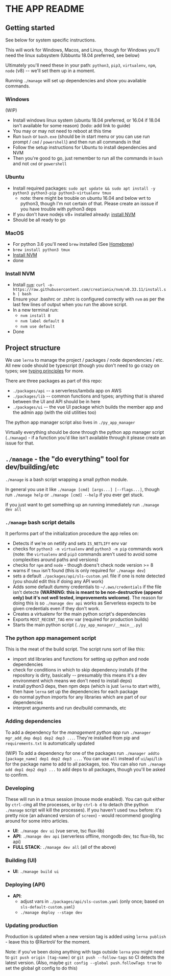 # THE APP README

## Getting started

See below for system specific instructions.

This will work for Windows, Macos, and Linux, though for Windows you'll need the linux subsystem (Ubbuntu 18.04 preferred, see below)

Ultimately you'll need these in your path: `python3`, `pip3`, `virtualenv`, `npm`, `node` (v8) -- we'll set them up in a moment.

Running `./manage` will set up dependencies and show you available commands.

### Windows

(WIP)

* Install windows linux system (ubuntu 18.04 preferred, or 16.04 if 18.04 isn't available for some reason) (todo: add link to guide)
* You may or may not need to reboot at this time
* Run `bash` or `bash.exe` (should be in start menu or you can use run prompt / `cmd` / `powershell`) and then run all commands in that
* Follow the setup instructions for Ubuntu to install dependencies and NVM
* Then you're good to go, just remember to run all the commands in `bash` and not `cmd` or `powershell`

### Ubuntu

* Install required packages: `sudo apt update && sudo apt install -y python3 python3-pip python3-virtualenv tmux`
  * note: there might be trouble on ubuntu 16.04 and below wrt to python3, though I'm not certain of that. Please create an isssue if you have trouble with python3 deps
* If you don't have nodejs v8+ installed already: [install NVM](#install-nvm)
* Should be all ready to go

### MacOS

* For python 3.6 you'll need `brew` installed (See [Homebrew](https://brew.sh/))
* `brew install python3 tmux`
* [Install NVM](#install-nvm)
* done

### Install NVM

* Install [`nvm`](https://github.com/creationix/nvm): `curl -o- https://raw.githubusercontent.com/creationix/nvm/v0.33.11/install.sh | bash`
* Ensure your .bashrc or .zshrc is configured correctly with `nvm` as per the last few lines of output when you run the above script.
* In a new terminal run:
  * `nvm install 8`
  * `nvm label default 8`
  * `nvm use default`
* Done

## Project structure

We use `lerna` to manage the project / packages / node dependencies / etc. All new code should be typescript (though you don't need to go crazy on types; see [typing principles](#typing-principles) for more.

There are three packages as part of this repo:

* `./packages/api` -- a serverless/lambda app on AWS
* `./packages/lib` -- common functions and types; anything that is shared between the UI and API should be in here
* `./packages/ui` -- the vue UI package which builds the member app and the admin app (with the old utilities too)

The python app manager script also lives in `./py_app_manager`

Virtually everything should be done through the python app manager script (`./manage`) - if a function you'd like isn't available through it please create an issue for that.

## `./manage` - the "do everything" tool for dev/building/etc

`./manage` is a bash script wrapping a small python module.

In general you use it like `./manage [cmd] [args...] [--flags...]`, though run `./manage help` or `./manage [cmd] --help` if you ever get stuck.

If you just want to get something up an running immediately run `./manage dev all`

### `./manage` bash script details

It performs part of the initialization procedure the app relies on:

* Detects if we're on netlify and sets `IS_NETLIFY` env var
* checks for `python3 -m virtualenv` and `python3 -m pip` commands work (note: the `virtualenv` and `pip3` commands aren't used to avoid some complexities around paths and versions)
* checks for `npm` and `node` - though doens't check node version >= 8
* warns if `tmux` isn't found (this is only required for `./manage dev`)
* sets a default `./packages/api/sls-custom.yml` file if one is note detected (you should edit this if doing any API work)
* Adds some default dummy credentials to `~/.aws/credentials` if the file isn't detecte **(WARNING: this is meant to be non-destructive (append only) but it's not well tested, improvements welcome)**. The reason for doing this is so `./manage dev api` works as Serverless expects to be given credentials even if they don't work.
* Creates a virtualenv for the main python script's dependencies
* Exports `MOST_RECENT_TAG` env var (required for production builds)
* Starts the main python script (`./py_app_manager/__main__.py`)

### The python app management script

This is the meat of the build script. The script runs sort of like this:

* import std libraries and functions for setting up python and node dependencies
* check for conditions in which to skip dependency installs (if the repository is dirty, basically -- presumably this means it's a dev environment which means we don't need to install deps)
* install python3 deps, then npm deps (which is just `lerna` to start with), then have `lerna` set up the dependencies for each package
* do normal python imports for any libraries which are part of our dependencies
* interpret arguments and run dev/build commands, etc

### Adding dependencies

To add a dependency for the *management python app* run `./manager mgr_add_dep dep1 dep2 dep3 ...`. They're installed from pip and `requirements.txt` is automatically updated

(WIP) To add a dependency for one of the packages run `./manager addto [package_name] dep1 dep2 dep3 ...`. You can use `all` instead of `ui`/`api`/`lib` for the package name to add to all packages, too. You can also run `./manage add dep1 dep2 dep3 ...` to add deps to all packages, though you'll be asked to confirm.

### Developing

These will run in a tmux session (mouse mode enabled). You can quit either by `ctrl-c`ing all the processes, or by `ctrl-b d` to detach (the python `./manage` script will kill the processes).
If you haven't used `tmux` before: it's pretty nice (an advanced version of `screen`) - would recommend googling around for some intro articles.

* **UI**: `./manage dev ui` (vue serve, tsc flux-lib)
* **API**: `./manage dev api` (serverless offline, mongodb dev, tsc flux-lib, tsc api)
* **FULL STACK**: `./manage dev all` (all of the above)

### Building (UI)

* **UI**: `./manage build ui`

### Deploying (API)

* **API**:
  * adjust vars in `./packages/api/sls-custom.yaml` (only once; based on `sls-default-custom.yaml`)
  * `./manage deploy --stage dev`

### Updating production

Production is updated when a new version tag is added using `lerna publish` - leave this to @XertroV for the moment.

Note: if you've been doing anything with tags outside `lerna` you might need to `git push origin [tag-name]` or `git push --follow-tags` so CI detects the latest version. (Also, maybe `git config --global push.followTags true` to set the global git config to do this)
